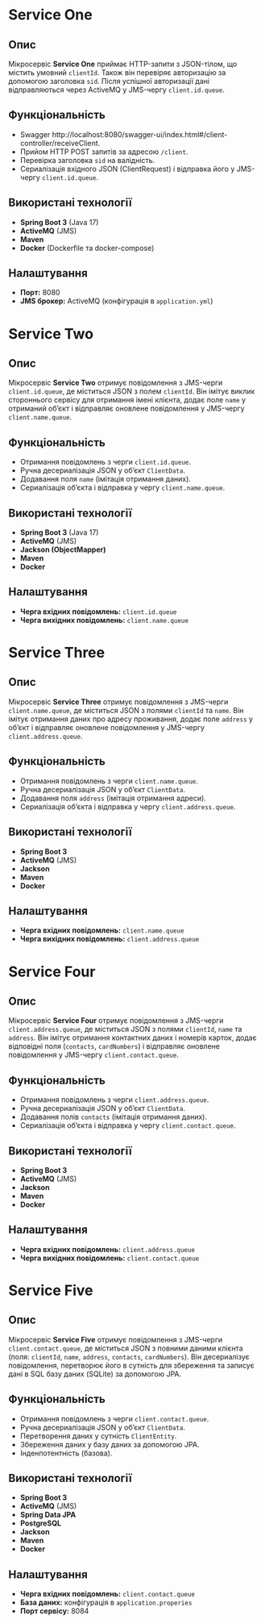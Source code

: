 # Service One

## Опис
Мікросервіс **Service One** приймає HTTP-запити з JSON-тілом, що містить умовний `clientId`. Також він перевіряє авторизацію за допомогою заголовка `sid`. Після успішної авторизації дані відправляються через ActiveMQ у JMS-чергу `client.id.queue`.

## Функціональність
- Swagger http://localhost:8080/swagger-ui/index.html#/client-controller/receiveClient.
- Прийом HTTP POST запитів за адресою `/client`.
- Перевірка заголовка `sid` на валідність.
- Сериалізація вхідного JSON (ClientRequest) і відправка його у JMS-чергу `client.id.queue`.

## Використані технології
- **Spring Boot 3** (Java 17)
- **ActiveMQ** (JMS)
- **Maven**
- **Docker** (Dockerfile та docker-compose)

## Налаштування
- **Порт:** 8080
- **JMS брокер:** ActiveMQ (конфігурація в `application.yml`)

# Service Two

## Опис
Мікросервіс **Service Two** отримує повідомлення з JMS-черги `client.id.queue`, де міститься JSON з полем `clientId`. Він імітує виклик стороннього сервісу для отримання імені клієнта, додає поле `name` у отриманий об’єкт і відправляє оновлене повідомлення у JMS-чергу `client.name.queue`.

## Функціональність
- Отримання повідомлень з черги `client.id.queue`.
- Ручна десериалізація JSON у об’єкт `ClientData`.
- Додавання поля `name` (імітація отримання даних).
- Сериалізація об’єкта і відправка у чергу `client.name.queue`.

## Використані технології
- **Spring Boot 3** (Java 17)
- **ActiveMQ** (JMS)
- **Jackson (ObjectMapper)**
- **Maven**
- **Docker**

## Налаштування
- **Черга вхідних повідомлень:** `client.id.queue`
- **Черга вихідних повідомлень:** `client.name.queue`

# Service Three

## Опис
Мікросервіс **Service Three** отримує повідомлення з JMS-черги `client.name.queue`, де міститься JSON з полями `clientId` та `name`. Він імітує отримання даних про адресу проживання, додає поле `address` у об’єкт і відправляє оновлене повідомлення у JMS-чергу `client.address.queue`.

## Функціональність
- Отримання повідомлень з черги `client.name.queue`.
- Ручна десериалізація JSON у об’єкт `ClientData`.
- Додавання поля `address` (імітація отримання адреси).
- Сериалізація об’єкта і відправка у чергу `client.address.queue`.

## Використані технології
- **Spring Boot 3**
- **ActiveMQ** (JMS)
- **Jackson**
- **Maven**
- **Docker**

## Налаштування
- **Черга вхідних повідомлень:** `client.name.queue`
- **Черга вихідних повідомлень:** `client.address.queue`

# Service Four

## Опис
Мікросервіс **Service Four** отримує повідомлення з JMS-черги `client.address.queue`, де міститься JSON з полями `clientId`, `name` та `address`. Він імітує отримання контактних даних і номерів карток, додає відповідні поля (`contacts`, `cardNumbers`) і відправляє оновлене повідомлення у JMS-чергу `client.contact.queue`.

## Функціональність
- Отримання повідомлень з черги `client.address.queue`.
- Ручна десериалізація JSON у об’єкт `ClientData`.
- Додавання полів `contacts` (імітація отримання даних).
- Сериалізація об’єкта і відправка у чергу `client.contact.queue`.

## Використані технології
- **Spring Boot 3**
- **ActiveMQ** (JMS)
- **Jackson**
- **Maven**
- **Docker**

## Налаштування
- **Черга вхідних повідомлень:** `client.address.queue`
- **Черга вихідних повідомлень:** `client.contact.queue`

# Service Five

## Опис
Мікросервіс **Service Five** отримує повідомлення з JMS-черги `client.contact.queue`, де міститься JSON з повними даними клієнта (поля: `clientId`, `name`, `address`, `contacts`, `cardNumbers`). Він десериалізує повідомлення, перетворює його в сутність для збереження та записує дані в SQL базу даних (SQLite) за допомогою JPA.

## Функціональність
- Отримання повідомлень з черги `client.contact.queue`.
- Ручна десериалізація JSON у об’єкт `ClientData`.
- Перетворення даних у сутність `ClientEntity`.
- Збереження даних у базу даних за допомогою JPA.
- Інденпотентність (базова).

## Використані технології
- **Spring Boot 3**
- **ActiveMQ** (JMS)
- **Spring Data JPA**
- **PostgreSQL**
- **Jackson**
- **Maven**
- **Docker**

## Налаштування
- **Черга вхідних повідомлень:** `client.contact.queue`
- **База даних:** конфігурація в `application.properies`
- **Порт сервісу:** 8084